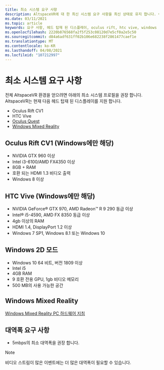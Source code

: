 ```yaml
---
title: 최소 시스템 요구 사항
description: AltspaceVR에 대 한 최신 시스템 요구 사항을 최신 상태로 유지 합니다. 여기에는 헤드 탑재 디스플레이, Oculus Rift 및 HTC Vive 장치
ms.date: 03/11/2021
ms.topic: article
keywords: 요구 사항, 헤드 탑재 된 디스플레이, oculus rift, htc vive, windows 2d 모드
ms.openlocfilehash: 2220b876568fa2f5f253c08120d7e5cf0a2e5c50
ms.sourcegitcommit: d84a6adf631ff02b106e682238f2861477caef1e
ms.translationtype: MT
ms.contentlocale: ko-KR
ms.lasthandoff: 04/08/2021
ms.locfileid: "107212997"
---
```

# <a name="minimum-system-requirements"></a>최소 시스템 요구 사항

전체 AltspaceVR 환경을 얻으려면 아래의 최소 시스템 프로필을 권장 합니다. AltspaceVR는 현재 다음 헤드 탑재 된 디스플레이를 지원 합니다.

* Oculus Rift CV1
* HTC Vive
* [Oculus Quest](oculus-installation.md)
* [Windows Mixed Reality](wmr-installation.md)

## <a name="oculus-rift-cv1-windows-only"></a>Oculus Rift CV1 (Windows에만 해당)

* NVIDIA GTX 960 이상 
* Intel i3-6100/AMD FX4350 이상 
* 8GB + RAM 
* 호환 되는 HDMI 1.3 비디오 출력 
* Windows 8 이상 

## <a name="htc-vive-windows-only"></a>HTC Vive (Windows에만 해당)

* NVIDIA GeForce® GTX 970, AMD Radeon™ R 9 290 동급 이상
* Intel® i5-4590, AMD FX 8350 동급 이상   
* 4gb 이상의 RAM
* HDMI 1.4, DisplayPort 1.2 이상
* Windows 7 SP1, Windows 8.1 또는 Windows 10

## <a name="windows-2d-mode"></a>Windows 2D 모드

* Windows 10 64 비트, 버전 1809 이상
* Intel i5
* 4GB RAM
* 9 호환 전용 GPU, 1gb 비디오 메모리
* 500 MB의 사용 가능한 공간 

## <a name="windows-mixed-reality"></a>Windows Mixed Reality

[Windows Mixed Reality PC 하드웨어 지침](https://docs.microsoft.com/windows/mixed-reality/enthusiast-guide/windows-mixed-reality-minimum-pc-hardware-compatibility-guidelines)

## <a name="bandwidth-requirements"></a>대역폭 요구 사항

* 5mbps의 최소 대역폭을 권장 합니다.

> [!NOTE]
> 비디오 스트림이 많은 이벤트에는 더 많은 대역폭이 필요할 수 있습니다.
